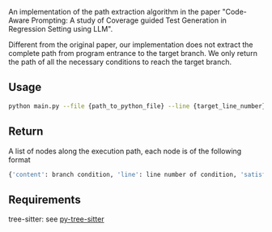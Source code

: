 An implementation of the path extraction algorithm in the paper "Code-Aware Prompting: A study of Coverage guided Test Generation in Regression Setting using LLM".

Different from the original paper, our implementation does not extract the complete path from program entrance to the target branch. We only return the path of all the necessary conditions to reach the target branch.

## Usage

```bash
python main.py --file {path_to_python_file} --line {target_line_number}
```

## Return 

A list of nodes along the execution path, each node is of the following format 

```Python
{'content': branch condition, 'line': line number of condition, 'satisfy': whether this condition is satisfied}
```

## Requirements

tree-sitter: see [py-tree-sitter](https://github.com/tree-sitter/py-tree-sitter)
